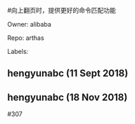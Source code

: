 #向上翻页时，提供更好的命令匹配功能

Owner: alibaba

Repo: arthas

Labels: 

## hengyunabc (11 Sept 2018)



## hengyunabc (18 Nov 2018)

#307 

